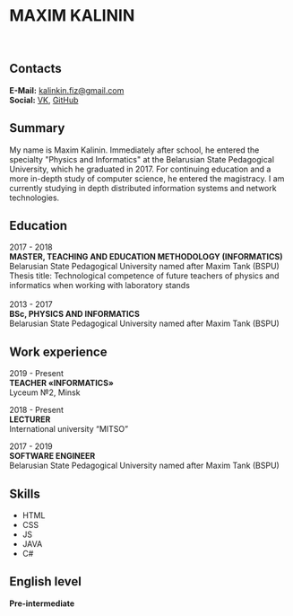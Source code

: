 # MAXIM KALININ
<br>


## Contacts
**E-Mail:** kalinkin.fiz@gmail.com<br>
**Social:** [VK](https://vk.com/kalinkin_fiz), [GitHub](https://github.com/KalinkinFiz)
<br>
## Summary
My name is Maxim Kalinin. Immediately after school, he entered the specialty "Physics and Informatics" at the Belarusian State Pedagogical University, which he graduated in 2017. 
For continuing education and a more in-depth study of computer science, he entered the magistracy. 
I am currently studying in depth distributed information systems and network technologies.
## Education
2017 - 2018<br>
**MASTER, TEACHING AND EDUCATION METHODOLOGY (INFORMATICS)** <br>
Belarusian State Pedagogical University named after Maxim Tank (BSPU)<br>
Thesis title: Technological competence of future teachers of physics and informatics when working with laboratory stands<br>
<br>
2013 - 2017<br>
**BSc, PHYSICS AND INFORMATICS**<br>
Belarusian State Pedagogical University named after Maxim Tank (BSPU)<br>
## Work experience
2019 - Present <br>
**TEACHER «INFORMATICS»** <br>
Lyceum №2, Minsk <br>

2018 - Present <br>
**LECTURER**<br>
International university “MITSO”<br>

2017 - 2019<br>
**SOFTWARE ENGINEER**<br>
Belarusian State Pedagogical University named after Maxim Tank (BSPU)
## Skills
* HTML
* CSS
* JS
* JAVA
* C#
## English level
**Pre-intermediate**
